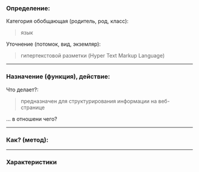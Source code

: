 ### Определение:
Категория обобщающая (родитель, род, класс):
>язык

Уточнение (потомок, вид, экземляр):

>гипертекстовой разметки (Hyper Text Markup Language)
---
### Назначение (функция), действие:
Что делает?:
>предназначен для структурирования информации на веб-странице

... в отношени чего?
>

---
### Как? (метод):
>

---
### Характеристики
>
